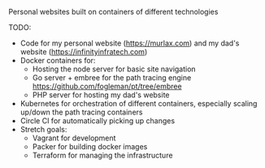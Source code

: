Personal websites built on containers of different technologies

TODO:
- Code for my personal website (https://murlax.com) and my dad's website (https://infinityinfratech.com)
- Docker containers for:
  - Hosting the node server for basic site navigation
  - Go server + embree for the path tracing engine https://github.com/fogleman/pt/tree/embree
  - PHP server for hosting my dad's website
- Kubernetes for orchestration of different containers, especially scaling up/down the path tracing containers
- Circle CI for automatically picking up changes
- Stretch goals:
  - Vagrant for development
  - Packer for building docker images
  - Terraform for managing the infrastructure
  
